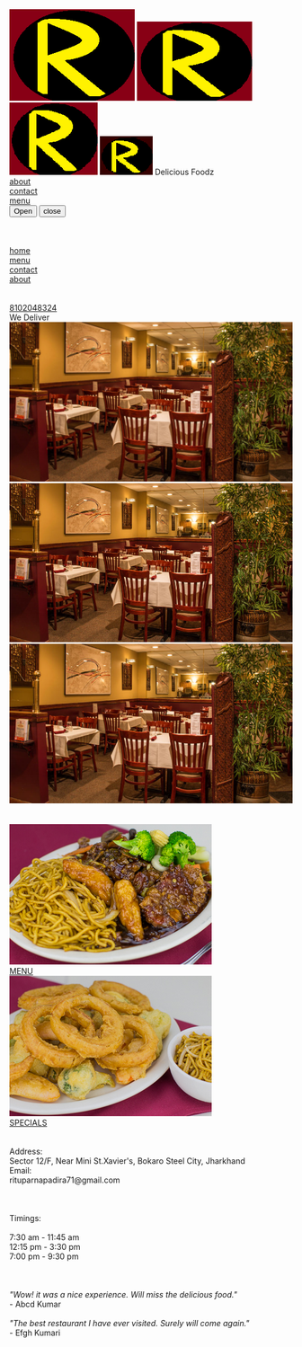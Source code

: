<!doctype html>
<html>
	<title>Ritu's Restaurant</title>
	<head>
		<meta charset="utf-8">
		<meta name="viewport" content="width=device-width,initial-scale=1">
	<link rel="stylesheet" href="mystyle.css">
	<link rel="stylesheet" href="https://maxcdn.bootstrapcdn.com/bootstrap/3.3.7/css/bootstrap.min.css" integrity="sha384-BVYiiSIFeK1dGmJRAkycuHAHRg32OmUcww7on3RYdg4Va+PmSTsz/K68vbdEjh4u" crossorigin="anonymous">
	<script type="text/javascript" src="menu.js"></script>
</head>
	<body>
		<div id="header" class="container-fluid">
			<span class="hidden-md hidden-sm hidden-xs"><img class="logo" src="images/icon.png"></span>
			<span class="hidden-lg hidden-sm hidden-xs"><img class="logo" src="images/icon-md.png"></span>
			<span class="hidden-lg hidden-md hidden-xs"><img class="logo" src="images/icon-sm.png"></span>
			<span class="hidden-lg hidden-md hidden-sm"><img class="logo" src="images/icon-xs.png"></span>
			<span class="col-lg-6 col-md-6 col-sm-6 col-xs-8 text-center" id="resName">Delicious Foodz</span>
			<span id="symbols">
				<a class="glyphicon glyphicon-info-sign hidden-xs" href="#"><br>about</a>
				<a class="glyphicon glyphicon-phone hidden-xs" href="#"><br>contact</a>
				<a class="glyphicon glyphicon-cutlery hidden-xs" href="menu.html"><br>menu</a>
			</span>
			<div class="hidden-sm hidden-md hidden-lg">
			<div>
				<button type="button" id="togg" onclick=btn()>
					<span>Open</span>
				</button>
				<button type="button" id="toggl" onclick=btn_tog()>
					<span>close</span>
				</button>
			</div><br><br>
			<br>
			<div id="sm-sym">
				<div><a class="glyphicon glyphicon-home" href="restaurant.html"> home</a></div>
				<div><a class="glyphicon glyphicon-cutlery" href="menu.html"> menu</a></div>
				<div><a class="glyphicon glyphicon-phone" href="#"> contact</a></div>
				<div><a class="glyphicon glyphicon-info-sign" href="#"> about</a></div>
			</div>
		</div>
		</div>
		<br><br>
		<div id="call" class="hidden-md hidden-sm hidden-lg">
			<a href="tel:810-204-8324"><span class="glyphicon glyphicon-earphone">8102048324</span></a><br>We Deliver
		</div>
		<div>
			<div class="hidden-md hidden-sm hidden-xs text-center"><img src="images/jumbotron-lg.jpg"></div>
			<div class="hidden-lg hidden-sm hidden-xs text-center"><img src="images/jumbotron-md.jpg"></div>
			<div class="hidden-lg hidden-md hidden-xs text-center"><img src="images/jumbotron-sm.jpg"></div>
			<br><br>
			<div class="container-fluid">
				<a class="col-lg-4 col-md-6 col-sm-6 text-center" href="menu.html"><img src="images/menu.jpg"><br><div class="main-opt container-fluid">MENU</div></a>
				<a class="col-lg-4 col-md-6 col-sm-6 text-center" href="special.html"><img src="images/specials-lg.jpg"><br><div class="main-opt container-fluid">SPECIALS</div></a>
			</div>
		</div>
		<br><br>
		<div id="footer" class="container-fluid">
			<span class="col-lg-4 col-md-4 col-sm-4 col-xs-12">Address:<br>Sector 12/F, Near Mini St.Xavier's, Bokaro Steel City, Jharkhand<br>Email:<br>rituparnapadira71@gmail.com<br><br><br><br></span>
			<span class="col-lg-4 col-md-4 col-sm-4 col-xs-12">Timings:<br><br>7:30 am - 11:45 am<br>12:15 pm - 3:30 pm<br>7:00 pm - 9:30 pm<br><br><br><br></span>
			<span class="col-lg-4 col-md-4 col-sm-4 col-xs-12"><em>"Wow! it was a nice experience. Will miss the delicious food."</em><br><span class="right-float">- Abcd Kumar</span><br><br><em>"The best restaurant I have ever visited. Surely will come again."</em><br><span class="right-float">- Efgh Kumari</span></span>
		</div>
	</body>
</html>
